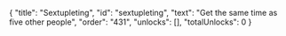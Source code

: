 {
  "title": "Sextupleting",
  "id": "sextupleting",
  "text": "Get the same time as five other people",
  "order": "431",
  "unlocks": [],
  "totalUnlocks": 0
}